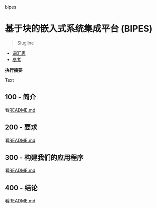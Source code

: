 bipes

# 基于块的嵌入式系统集成平台 (BIPES)

> Slugline

-   [词汇表](./GLOSSARY.md)
-   [参考](./REFERENCES.md)

**执行摘要**

Text

## 100 - 简介

看[README.md](./100/README.md)

## 200 - 要求

看[README.md](./200/README.md)

## 300 - 构建我们的应用程序

看[README.md](./300/README.md)

## 400 - 结论

看[README.md](./400/README.md)
